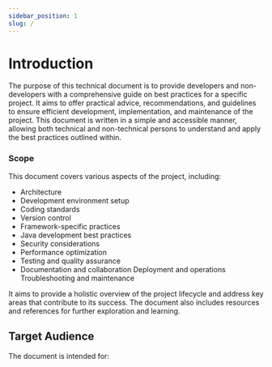 ```yaml
---
sidebar_position: 1
slug: /
---
```

# Introduction

The purpose of this technical document is to provide developers and non-developers with a comprehensive guide on best practices for a specific project. It aims to offer practical advice, recommendations, and guidelines to ensure efficient development, implementation, and maintenance of the project. This document is written in a simple and accessible manner, allowing both technical and non-technical persons to understand and apply the best practices outlined within.

### Scope

This document covers various aspects of the project, including:

- Architecture
- Development environment setup
- Coding standards
- Version control
- Framework-specific practices
- Java development best practices
- Security considerations
- Performance optimization
- Testing and quality assurance
- Documentation and collaboration
  Deployment and operations
  Troubleshooting and maintenance

It aims to provide a holistic overview of the project lifecycle and address key areas that contribute to its success. The document also includes resources and references for further exploration and learning.

## Target Audience

The document is intended for: